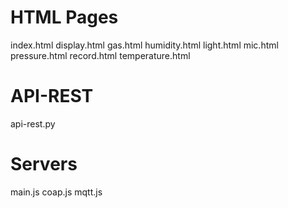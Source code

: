 # HTML Pages
index.html
display.html
gas.html
humidity.html
light.html
mic.html
pressure.html
record.html
temperature.html
# API-REST
api-rest.py
# Servers
main.js
coap.js
mqtt.js
